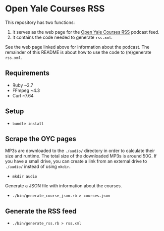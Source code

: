 # Open Yale Courses RSS

This repository has two functions:

1. It serves as the web page for the [Open Yale Courses RSS](https://zfletch.github.io/yale-courses-rss/) podcast feed.
2. It contains the code needed to generate `rss.xml`.

See the web page linked above for information about the podcast.
The remainder of this README is about how to use the code to (re)generate `rss.xml`.

## Requirements

* Ruby ~2.7
* FFmpeg ~4.3
* Curl ~7.64

## Setup

* `bundle install`

## Scrape the OYC pages

MP3s are downloaded to the `./audio/` directory in order to calculate
their size and runtime.
The total size of the downloaded MP3s is around 50G.
If you have a small drive, you can create a link from
an external drive to `./audio/` instead of using `mkdir`.

* `mkdir audio`

Generate a JSON file with information about the courses.

* `./bin/generate_course_json.rb > courses.json`

## Generate the RSS feed

* `./bin/generate_rss.rb > rss.xml`
